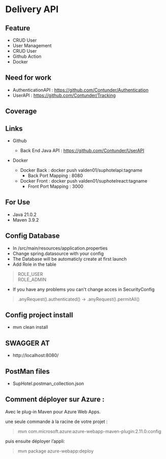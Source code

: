 
# Delivery API

## Feature

- CRUD User
- User Management
- CRUD User
- Github Action
- Docker

## Need for work

- AuthenticationAPI : https://github.com/Contunder/Authentication
- UserAPI : https://github.com/Contunder/Tracking

## Coverage 

## Links 
- Github  
  - Back End Java API : https://github.com/Contunder/UserAPI
  

- Docker
  - Docker Back : docker push valden01/suphotelapi:tagname  
    - Back Port Mapping : 8080
  - Docker Front : docker push valden01/suphotelreact:tagname
    - Front Port Mapping : 3000

## For Use

- Java 21.0.2
- Maven 3.9.2

## Config Database

- In /src/main/resources/application.properties
- Change spring.datasource with your config 
- The Database will be automaticly create at first launch
- Add Role in the table

>ROLE_USER  
>ROLE_ADMIN

- If you have any problems you can't change acces in SecurityConfig 

> .anyRequest().authenticated() -> .anyRequest().permitAll()

## Config project install

- mvn clean install

## SWAGGER AT 

- http://localhost:8080/

## PostMan files

- SupHotel.postman_collection.json

## Comment déployer sur Azure :


Avec le plug-in Maven pour Azure Web Apps.

une seule commande à la racine de votre projet :


>mvn com.microsoft.azure:azure-webapp-maven-plugin:2.11.0:config


puis ensuite déployer l’appli:


>mvn package azure-webapp:deploy



